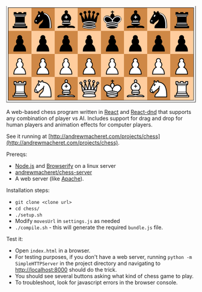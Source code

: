 ![Game image](game2.png?raw=true "Game image")

A web-based chess program written in [React](https://facebook.github.io/react/) and [React-dnd](http://gaearon.github.io/react-dnd/) that supports any combination of player vs AI. Includes support for drag and drop for human players and animation effects for computer players.

See it running at [http://andrewmacheret.com/projects/chess](http://andrewmacheret.com/projects/chess).

Prereqs:
* [Node.js](https://nodejs.org/) and [Browserify](http://browserify.org/) on a linux server
* [andrewmacheret/chess-server](https://github.com/andrewmacheret/chess-server)
* A web server (like [Apache](https://httpd.apache.org/)).

Installation steps:
* `git clone <clone url>`
* `cd chess/`
* `./setup.sh`
* Modify `movesUrl` in `settings.js` as needed
* `./compile.sh` - this will generate the required `bundle.js` file.

Test it:
* Open `index.html` in a browser.
 * For testing purposes, if you don't have a web server, running `python -m SimpleHTTPServer` in the project directory and navigating to [http://localhost:8000](http://localhost:8000) should do the trick.
* You should see several buttons asking what kind of chess game to play.
* To troubleshoot, look for javascript errors in the browser console.


